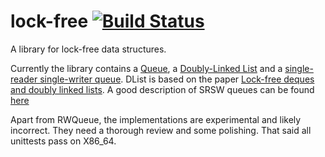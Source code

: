 lock-free [![Build Status](https://travis-ci.org/MartinNowak/lock-free.png)](https://travis-ci.org/MartinNowak/lock-free)
=========

A library for lock-free data structures.

Currently the library contains a [Queue](https://github.com/MartinNowak/lock-free/blob/master/src/lock_free/queue.d), a [Doubly-Linked List](https://github.com/MartinNowak/lock-free/blob/master/src/lock_free/dlist.d "AtomicDList") and a [single-reader single-writer queue](https://github.com/MartinNowak/lock-free/blob/master/src/lock_free/rwqueue.d "RWQueue").
DList is based on the paper [Lock-free deques and doubly linked lists](http://dx.doi.org/10.1016/j.jpdc.2008.03.001). A good description of SRSW queues can be found [here](http://www.codeproject.com/Articles/43510/Lock-Free-Single-Producer-Single-Consumer-Circular "Lock-Free Single-Producer - Single Consumer Circular Queue - CodeProject")

Apart from RWQueue, the implementations are experimental and likely incorrect. They need a
thorough review and some polishing. That said all unittests pass on X86_64.
